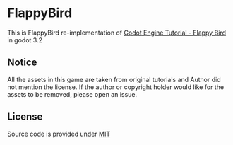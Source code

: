 # FlappyBird

This is FlappyBird re-implementation of [Godot Engine Tutorial - Flappy Bird](https://bitbucket.org/EdwardAngeles/godot-engine-tutorial-flappy-bird) in godot 3.2

## Notice
All the assets in this game are taken from original tutorials and Author did not mention the license. If the author or copyright holder would like for the assets to be removed, please open an issue.

## License
Source code is provided under [MIT](https://choosealicense.com/licenses/mit/)
